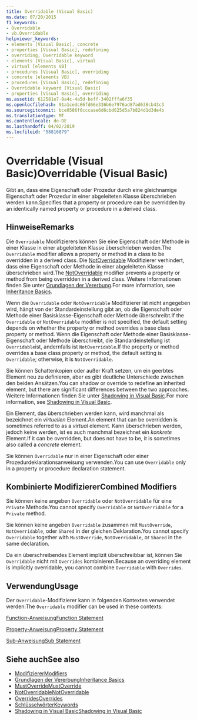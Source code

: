 ```yaml
---
title: Overridable (Visual Basic)
ms.date: 07/20/2015
f1_keywords:
- Overridable
- vb.Overridable
helpviewer_keywords:
- elements [Visual Basic], concrete
- properties [Visual Basic], redefining
- overriding, Overridable keyword
- elements [Visual Basic], virtual
- virtual [elements VB]
- procedures [Visual Basic], overriding
- concrete [elements VB]
- procedures [Visual Basic], redefining
- Overridable keyword [Visual Basic]
- properties [Visual Basic], overriding
ms.assetid: 612581e7-8a4c-4a5d-beff-3402fffa6f35
ms.openlocfilehash: 91a1cedc66fd66e336b6e7976ad87ad638cb43c3
ms.sourcegitcommit: bce0586f0cccaae6d6cbd625d5a7b824d1d3de4b
ms.translationtype: MT
ms.contentlocale: de-DE
ms.lasthandoff: 04/02/2019
ms.locfileid: "58816879"
---
```

# <a name="overridable-visual-basic"></a><span data-ttu-id="43205-102">Overridable (Visual Basic)</span><span class="sxs-lookup"><span data-stu-id="43205-102">Overridable (Visual Basic)</span></span>
<span data-ttu-id="43205-103">Gibt an, dass eine Eigenschaft oder Prozedur durch eine gleichnamige Eigenschaft oder Prozedur in einer abgeleiteten Klasse überschrieben werden kann.</span><span class="sxs-lookup"><span data-stu-id="43205-103">Specifies that a property or procedure can be overridden by an identically named property or procedure in a derived class.</span></span>  
  
## <a name="remarks"></a><span data-ttu-id="43205-104">Hinweise</span><span class="sxs-lookup"><span data-stu-id="43205-104">Remarks</span></span>  
 <span data-ttu-id="43205-105">Die `Overridable` Modifizierers können Sie eine Eigenschaft oder Methode in einer Klasse in einer abgeleiteten Klasse überschrieben werden.</span><span class="sxs-lookup"><span data-stu-id="43205-105">The `Overridable` modifier allows a property or method in a class to be overridden in a derived class.</span></span> <span data-ttu-id="43205-106">Die [NotOverridable](../../../visual-basic/language-reference/modifiers/notoverridable.md) Modifizierer verhindert, dass eine Eigenschaft oder Methode in einer abgeleiteten Klasse überschrieben wird.</span><span class="sxs-lookup"><span data-stu-id="43205-106">The [NotOverridable](../../../visual-basic/language-reference/modifiers/notoverridable.md) modifier prevents a property or method from being overridden in a derived class.</span></span>  <span data-ttu-id="43205-107">Weitere Informationen finden Sie unter [Grundlagen der Vererbung](../../../visual-basic/programming-guide/language-features/objects-and-classes/inheritance-basics.md).</span><span class="sxs-lookup"><span data-stu-id="43205-107">For more information, see [Inheritance Basics](../../../visual-basic/programming-guide/language-features/objects-and-classes/inheritance-basics.md).</span></span>  
  
 <span data-ttu-id="43205-108">Wenn die `Overridable` oder `NotOverridable` Modifizierer ist nicht angegeben wird, hängt von der Standardeinstellung gibt an, ob die Eigenschaft oder Methode einer Basisklasse-Eigenschaft oder Methode überschreibt.</span><span class="sxs-lookup"><span data-stu-id="43205-108">If the `Overridable` or `NotOverridable` modifier is not specified, the default setting depends on whether the property or method overrides a base class property or method.</span></span> <span data-ttu-id="43205-109">Wenn die Eigenschaft oder Methode einer Basisklasse-Eigenschaft oder Methode überschreibt, die Standardeinstellung ist `Overridable`ist, andernfalls ist `NotOverridable`.</span><span class="sxs-lookup"><span data-stu-id="43205-109">If the property or method overrides a base class property or method, the default setting is `Overridable`; otherwise, it is `NotOverridable`.</span></span>  
  
 <span data-ttu-id="43205-110">Sie können Schattenkopien oder außer Kraft setzen, um ein geerbtes Element neu zu definieren, aber es gibt deutliche Unterschiede zwischen den beiden Ansätzen.</span><span class="sxs-lookup"><span data-stu-id="43205-110">You can shadow or override to redefine an inherited element, but there are significant differences between the two approaches.</span></span> <span data-ttu-id="43205-111">Weitere Informationen finden Sie unter [Shadowing in Visual Basic](../../../visual-basic/programming-guide/language-features/declared-elements/shadowing.md).</span><span class="sxs-lookup"><span data-stu-id="43205-111">For more information, see [Shadowing in Visual Basic](../../../visual-basic/programming-guide/language-features/declared-elements/shadowing.md).</span></span>  
  
 <span data-ttu-id="43205-112">Ein Element, das überschrieben werden kann, wird manchmal als bezeichnet ein *virtuellen* Element.</span><span class="sxs-lookup"><span data-stu-id="43205-112">An element that can be overridden is sometimes referred to as a *virtual* element.</span></span> <span data-ttu-id="43205-113">Kann überschrieben werden, jedoch keine werden, ist es auch manchmal bezeichnet ein *konkrete* Element.</span><span class="sxs-lookup"><span data-stu-id="43205-113">If it can be overridden, but does not have to be, it is sometimes also called a *concrete* element.</span></span>  
  
 <span data-ttu-id="43205-114">Sie können `Overridable` nur in einer Eigenschaft oder einer Prozedurdeklarationsanweisung verwenden.</span><span class="sxs-lookup"><span data-stu-id="43205-114">You can use `Overridable` only in a property or procedure declaration statement.</span></span>  
  
## <a name="combined-modifiers"></a><span data-ttu-id="43205-115">Kombinierte Modifizierer</span><span class="sxs-lookup"><span data-stu-id="43205-115">Combined Modifiers</span></span>  
 <span data-ttu-id="43205-116">Sie können keine angeben `Overridable` oder `NotOverridable` für eine `Private` Methode.</span><span class="sxs-lookup"><span data-stu-id="43205-116">You cannot specify `Overridable` or `NotOverridable` for a `Private` method.</span></span>  
  
 <span data-ttu-id="43205-117">Sie können keine angeben `Overridable` zusammen mit `MustOverride`, `NotOverridable`, oder `Shared` in der gleichen Deklaration.</span><span class="sxs-lookup"><span data-stu-id="43205-117">You cannot specify `Overridable` together with `MustOverride`, `NotOverridable`, or `Shared` in the same declaration.</span></span>  
  
 <span data-ttu-id="43205-118">Da ein überschreibendes Element implizit überschreibbar ist, können Sie `Overridable` nicht mit `Overrides` kombinieren.</span><span class="sxs-lookup"><span data-stu-id="43205-118">Because an overriding element is implicitly overridable, you cannot combine `Overridable` with `Overrides`.</span></span>  
  
## <a name="usage"></a><span data-ttu-id="43205-119">Verwendung</span><span class="sxs-lookup"><span data-stu-id="43205-119">Usage</span></span>  
 <span data-ttu-id="43205-120">Der `Overridable`-Modifizierer kann in folgenden Kontexten verwendet werden:</span><span class="sxs-lookup"><span data-stu-id="43205-120">The `Overridable` modifier can be used in these contexts:</span></span>  
  
 [<span data-ttu-id="43205-121">Function-Anweisung</span><span class="sxs-lookup"><span data-stu-id="43205-121">Function Statement</span></span>](../../../visual-basic/language-reference/statements/function-statement.md)  
  
 [<span data-ttu-id="43205-122">Property-Anweisung</span><span class="sxs-lookup"><span data-stu-id="43205-122">Property Statement</span></span>](../../../visual-basic/language-reference/statements/property-statement.md)  
  
 [<span data-ttu-id="43205-123">Sub-Anweisung</span><span class="sxs-lookup"><span data-stu-id="43205-123">Sub Statement</span></span>](../../../visual-basic/language-reference/statements/sub-statement.md)  
  
## <a name="see-also"></a><span data-ttu-id="43205-124">Siehe auch</span><span class="sxs-lookup"><span data-stu-id="43205-124">See also</span></span>

- [<span data-ttu-id="43205-125">Modifizierer</span><span class="sxs-lookup"><span data-stu-id="43205-125">Modifiers</span></span>](../../../visual-basic/language-reference/modifiers/index.md)
- [<span data-ttu-id="43205-126">Grundlagen der Vererbung</span><span class="sxs-lookup"><span data-stu-id="43205-126">Inheritance Basics</span></span>](../../../visual-basic/programming-guide/language-features/objects-and-classes/inheritance-basics.md)
- [<span data-ttu-id="43205-127">MustOverride</span><span class="sxs-lookup"><span data-stu-id="43205-127">MustOverride</span></span>](../../../visual-basic/language-reference/modifiers/mustoverride.md)
- [<span data-ttu-id="43205-128">NotOverridable</span><span class="sxs-lookup"><span data-stu-id="43205-128">NotOverridable</span></span>](../../../visual-basic/language-reference/modifiers/notoverridable.md)
- [<span data-ttu-id="43205-129">Overrides</span><span class="sxs-lookup"><span data-stu-id="43205-129">Overrides</span></span>](../../../visual-basic/language-reference/modifiers/overrides.md)
- [<span data-ttu-id="43205-130">Schlüsselwörter</span><span class="sxs-lookup"><span data-stu-id="43205-130">Keywords</span></span>](../../../visual-basic/language-reference/keywords/index.md)
- [<span data-ttu-id="43205-131">Shadowing in Visual Basic</span><span class="sxs-lookup"><span data-stu-id="43205-131">Shadowing in Visual Basic</span></span>](../../../visual-basic/programming-guide/language-features/declared-elements/shadowing.md)
